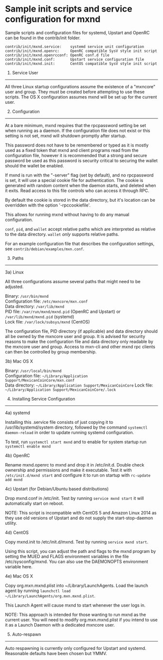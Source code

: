 Sample init scripts and service configuration for mxnd
==========================================================

Sample scripts and configuration files for systemd, Upstart and OpenRC
can be found in the contrib/init folder.

    contrib/init/mxnd.service:    systemd service unit configuration
    contrib/init/mxnd.openrc:     OpenRC compatible SysV style init script
    contrib/init/mxnd.openrcconf: OpenRC conf.d file
    contrib/init/mxnd.conf:       Upstart service configuration file
    contrib/init/mxnd.init:       CentOS compatible SysV style init script

1. Service User
---------------------------------

All three Linux startup configurations assume the existence of a "mxncore" user
and group.  They must be created before attempting to use these scripts.
The OS X configuration assumes mxnd will be set up for the current user.

2. Configuration
---------------------------------

At a bare minimum, mxnd requires that the rpcpassword setting be set
when running as a daemon.  If the configuration file does not exist or this
setting is not set, mxnd will shutdown promptly after startup.

This password does not have to be remembered or typed as it is mostly used
as a fixed token that mxnd and client programs read from the configuration
file, however it is recommended that a strong and secure password be used
as this password is security critical to securing the wallet should the
wallet be enabled.

If mxnd is run with the "-server" flag (set by default), and no rpcpassword is set,
it will use a special cookie file for authentication. The cookie is generated with random
content when the daemon starts, and deleted when it exits. Read access to this file
controls who can access it through RPC.

By default the cookie is stored in the data directory, but it's location can be overridden
with the option '-rpccookiefile'.

This allows for running mxnd without having to do any manual configuration.

`conf`, `pid`, and `wallet` accept relative paths which are interpreted as
relative to the data directory. `wallet` *only* supports relative paths.

For an example configuration file that describes the configuration settings,
see `contrib/debian/examples/mxn.conf`.

3. Paths
---------------------------------

3a) Linux

All three configurations assume several paths that might need to be adjusted.

Binary:              `/usr/bin/mxnd`  
Configuration file:  `/etc/mxncore/mxn.conf`  
Data directory:      `/var/lib/mxnd`  
PID file:            `/var/run/mxnd/mxnd.pid` (OpenRC and Upstart) or `/var/lib/mxnd/mxnd.pid` (systemd)  
Lock file:           `/var/lock/subsys/mxnd` (CentOS)  

The configuration file, PID directory (if applicable) and data directory
should all be owned by the mxncore user and group.  It is advised for security
reasons to make the configuration file and data directory only readable by the
mxncore user and group.  Access to mxn-cli and other mxnd rpc clients
can then be controlled by group membership.

3b) Mac OS X

Binary:              `/usr/local/bin/mxnd`  
Configuration file:  `~/Library/Application Support/MexicanCoinCore/mxn.conf`  
Data directory:      `~/Library/Application Support/MexicanCoinCore`
Lock file:           `~/Library/Application Support/MexicanCoinCore/.lock`

4. Installing Service Configuration
-----------------------------------

4a) systemd

Installing this .service file consists of just copying it to
/usr/lib/systemd/system directory, followed by the command
`systemctl daemon-reload` in order to update running systemd configuration.

To test, run `systemctl start mxnd` and to enable for system startup run
`systemctl enable mxnd`

4b) OpenRC

Rename mxnd.openrc to mxnd and drop it in /etc/init.d.  Double
check ownership and permissions and make it executable.  Test it with
`/etc/init.d/mxnd start` and configure it to run on startup with
`rc-update add mxnd`

4c) Upstart (for Debian/Ubuntu based distributions)

Drop mxnd.conf in /etc/init.  Test by running `service mxnd start`
it will automatically start on reboot.

NOTE: This script is incompatible with CentOS 5 and Amazon Linux 2014 as they
use old versions of Upstart and do not supply the start-stop-daemon utility.

4d) CentOS

Copy mxnd.init to /etc/init.d/mxnd. Test by running `service mxnd start`.

Using this script, you can adjust the path and flags to the mxnd program by
setting the MUED and FLAGS environment variables in the file
/etc/sysconfig/mxnd. You can also use the DAEMONOPTS environment variable here.

4e) Mac OS X

Copy org.mxn.mxnd.plist into ~/Library/LaunchAgents. Load the launch agent by
running `launchctl load ~/Library/LaunchAgents/org.mxn.mxnd.plist`.

This Launch Agent will cause mxnd to start whenever the user logs in.

NOTE: This approach is intended for those wanting to run mxnd as the current user.
You will need to modify org.mxn.mxnd.plist if you intend to use it as a
Launch Daemon with a dedicated mxncore user.

5. Auto-respawn
-----------------------------------

Auto respawning is currently only configured for Upstart and systemd.
Reasonable defaults have been chosen but YMMV.
